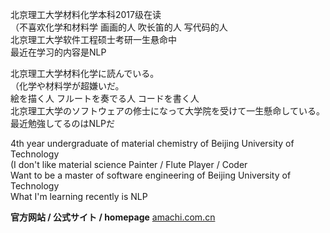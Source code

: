 北京理工大学材料化学本科2017级在读  
（不喜欢化学和材料学
画画的人 吹长笛的人 写代码的人  
北京理工大学软件工程硕士考研一生悬命中  
最近在学习的内容是NLP  

北京理工大学材料化学に読んでいる。  
（化学や材料学が超嫌いだ。  
絵を描く人 フルートを奏でる人 コードを書く人  
北京理工大学のソフトウェアの修士になって大学院を受けて一生懸命している。  
最近勉強してるのはNLPだ  

4th year undergraduate of material chemistry of Beijing University of Technology  
(I don't like material science
Painter / Flute Player / Coder  
Want to be a master of software engineering of Beijing University of Technology  
What I'm learning recently is NLP  

**官方网站 / 公式サイト /  homepage**
[amachi.com.cn](https://amachi.com.cn)

<!--
**AmachiInori/amachiinori** is a ✨ _special_ ✨ repository because its `README.md` (this file) appears on your GitHub profile.

Here are some ideas to get you started:

- 🔭 I’m currently working on ...
- 🌱 I’m currently learning ...
- 👯 I’m looking to collaborate on ...
- 🤔 I’m looking for help with ...
- 💬 Ask me about ...
- 📫 How to reach me: ...
- 😄 Pronouns: ...
- ⚡ Fun fact: ...
-->
